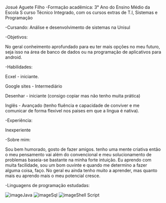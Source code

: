 Josué Aguete Filho 
-Formação acadêmica:
3° Ano do Ensino Médio da Escola S curso Técnico Integrado, com os cursos extras de T.I, Sistemas e Programação

-Cursando:
Análise e desenvolvimento de sistemas na Unisul

-Objetivos:

No geral conheimento aprofundado para eu ter mais opções no meu futuro, seja isso na área de banco de dados ou na programação de aplicativos para android.

-Habilidades:

Ecxel - iniciante.

Google sites - Intermediário

Desenhar - iniciante (consigo copiar  mas não tenho muita prática)

Inglês - Avançado (tenho fluência e capacidade de conviver e me comunicar de forma flexivel nos paises em que a lingua é nativa).

-Experiência:

Inexperiente

-Sobre mim:

Sou bem humorado, gosto de fazer amigos. tenho uma mente criativa então o meu pensamento vai além do convencional e meu solucionamento de problemas baseia-se bastante na minha forte intuição. Eu aprendo com muita facilidade, sou um bom ouvinte e quando me determino a fazer alguma coisa, faço. No geral eu ainda tenho muito a aprender, mas quanto mais eu aprendo mais o meu potencial cresce.

-Linguagens de programação estudadas:

![image](https://user-images.githubusercontent.com/83778317/182199358-216e32e0-e970-425e-9f63-1fbc18f7bc57.png)Java
![image](https://user-images.githubusercontent.com/83778317/182199595-4b708dba-b401-4424-bf69-c29fe2f61d1f.png)Sql
![image](https://user-images.githubusercontent.com/83778317/182208577-dc5bb770-f836-44e0-9409-a58f72d3fc7e.png)Shell Script

